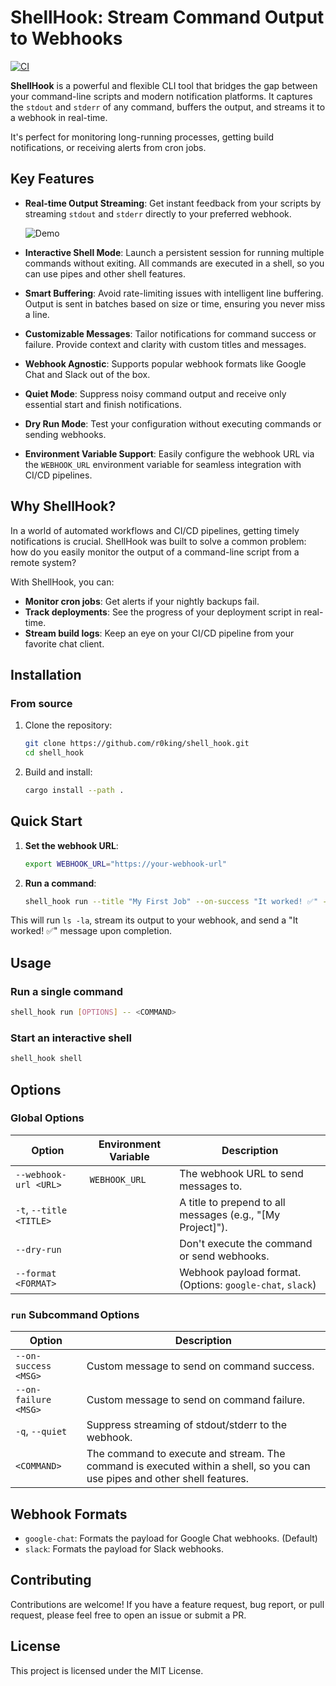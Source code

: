 # ShellHook: Stream Command Output to Webhooks

[![CI](https://github.com/r0king/shell_hook/actions/workflows/ci.yml/badge.svg)](https://github.com/r0king/shell_hook/actions/workflows/ci.yml)

**ShellHook** is a powerful and flexible CLI tool that bridges the gap between your command-line scripts and modern notification platforms. It captures the `stdout` and `stderr` of any command, buffers the output, and streams it to a webhook in real-time.

It's perfect for monitoring long-running processes, getting build notifications, or receiving alerts from cron jobs.

## Key Features

- **Real-time Output Streaming**: Get instant feedback from your scripts by streaming `stdout` and `stderr` directly to your preferred webhook.
  
  ![Demo](https://github.com/r0king/shell_hook/assets/18419334/531d0411-92ba-4475-b072-a08b5f259695)

- **Interactive Shell Mode**: Launch a persistent session for running multiple commands without exiting. All commands are executed in a shell, so you can use pipes and other shell features.
- **Smart Buffering**: Avoid rate-limiting issues with intelligent line buffering. Output is sent in batches based on size or time, ensuring you never miss a line.
- **Customizable Messages**: Tailor notifications for command success or failure. Provide context and clarity with custom titles and messages.
- **Webhook Agnostic**: Supports popular webhook formats like Google Chat and Slack out of the box.
- **Quiet Mode**: Suppress noisy command output and receive only essential start and finish notifications.
- **Dry Run Mode**: Test your configuration without executing commands or sending webhooks.
- **Environment Variable Support**: Easily configure the webhook URL via the `WEBHOOK_URL` environment variable for seamless integration with CI/CD pipelines.

## Why ShellHook?

In a world of automated workflows and CI/CD pipelines, getting timely notifications is crucial. ShellHook was built to solve a common problem: how do you easily monitor the output of a command-line script from a remote system?

With ShellHook, you can:
- **Monitor cron jobs**: Get alerts if your nightly backups fail.
- **Track deployments**: See the progress of your deployment script in real-time.
- **Stream build logs**: Keep an eye on your CI/CD pipeline from your favorite chat client.

## Installation

### From source

1.  Clone the repository:
    ```sh
    git clone https://github.com/r0king/shell_hook.git
    cd shell_hook
    ```
2.  Build and install:
    ```sh
    cargo install --path .
    ```

## Quick Start

1.  **Set the webhook URL**:
    ```sh
    export WEBHOOK_URL="https://your-webhook-url"
    ```
2.  **Run a command**:
    ```sh
    shell_hook run --title "My First Job" --on-success "It worked! ✅" -- "ls -la"
    ```

This will run `ls -la`, stream its output to your webhook, and send a "It worked! ✅" message upon completion.

## Usage

### Run a single command

```sh
shell_hook run [OPTIONS] -- <COMMAND>
```

### Start an interactive shell

```sh
shell_hook shell
```

## Options

### Global Options

| Option | Environment Variable | Description |
|---|---|---|
| `--webhook-url <URL>` | `WEBHOOK_URL` | The webhook URL to send messages to. |
| `-t`, `--title <TITLE>` | | A title to prepend to all messages (e.g., "[My Project]"). |
| `--dry-run` | | Don't execute the command or send webhooks. |
| `--format <FORMAT>` | | Webhook payload format. (Options: `google-chat`, `slack`) |

### `run` Subcommand Options

| Option | Description |
|---|---|
| `--on-success <MSG>` | Custom message to send on command success. |
| `--on-failure <MSG>` | Custom message to send on command failure. |
| `-q`, `--quiet` | Suppress streaming of stdout/stderr to the webhook. |
| `<COMMAND>` | The command to execute and stream. The command is executed within a shell, so you can use pipes and other shell features. |

## Webhook Formats

-   `google-chat`: Formats the payload for Google Chat webhooks. (Default)
-   `slack`: Formats the payload for Slack webhooks.

## Contributing

Contributions are welcome! If you have a feature request, bug report, or pull request, please feel free to open an issue or submit a PR.

## License

This project is licensed under the MIT License.